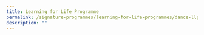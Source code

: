 ```yaml
---
title: Learning for Life Programme
permalink: /signature-programmes/learning-for-life-programmes/dance-llp
description: ""
---
```

